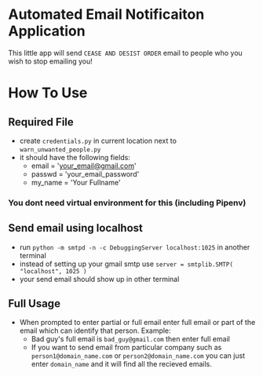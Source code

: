 # Automated Email Notificaiton Application

This little app will send `CEASE AND DESIST ORDER` email to people who you wish to stop emailing you!

# How To Use

## Required File

- create `credentials.py` in current location next to `warn_unwanted_people.py`
- it should have the following fields:
  - email = 'your_email@gmail.com'
  - passwd = 'your_email_password'
  - my_name = 'Your Fullname'

### You dont need virtual environment for this (including Pipenv)

## Send email using localhost

- run `python -m smtpd -n -c DebuggingServer localhost:1025` in another terminal
- instead of setting up your gmail smtp use `server = smtplib.SMTP( "localhost", 1025 )`
- your send email should show up in other terminal

## Full Usage

- When prompted to enter partial or full email enter full email or part of the email which can identify that person. Example:
  - Bad guy's full email is `bad_guy@gmail.com` then enter full email
  - If you want to send email from particular company such as `person1@domain_name.com` or `person2@domain_name.com` you can just enter `domain_name` and it will find all the recieved emails.
